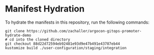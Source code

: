 # Manifest Hydration

To hydrate the manifests in this repository, run the following commands:

```shell
git clone https://github.com/zachaller/argocon-gitops-promoter-hydrate-demo
# cd into the cloned directory
git checkout 88d22d72594eb92481e93d9e47b491e43787eb44
kustomize build ./user-configuration/staging/integration
```
